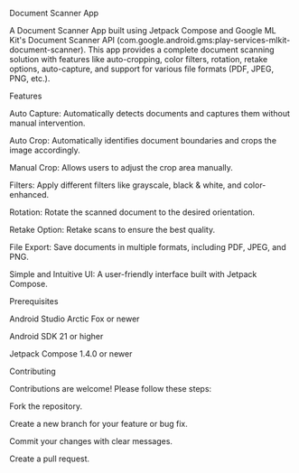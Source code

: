 Document Scanner App

A Document Scanner App built using Jetpack Compose and Google ML Kit's Document Scanner API (com.google.android.gms:play-services-mlkit-document-scanner). This app provides a complete document scanning solution with features like auto-cropping, color filters, rotation, retake options, auto-capture, and support for various file formats (PDF, JPEG, PNG, etc.).


Features


Auto Capture: Automatically detects documents and captures them without manual intervention.


Auto Crop: Automatically identifies document boundaries and crops the image accordingly.


Manual Crop: Allows users to adjust the crop area manually.


Filters: Apply different filters like grayscale, black & white, and color-enhanced.


Rotation: Rotate the scanned document to the desired orientation.


Retake Option: Retake scans to ensure the best quality.


File Export: Save documents in multiple formats, including PDF, JPEG, and PNG.


Simple and Intuitive UI: A user-friendly interface built with Jetpack Compose.


Prerequisites

Android Studio Arctic Fox or newer

Android SDK 21 or higher

Jetpack Compose 1.4.0 or newer

Contributing


Contributions are welcome! Please follow these steps:


Fork the repository.


Create a new branch for your feature or bug fix.


Commit your changes with clear messages.


Create a pull request.
